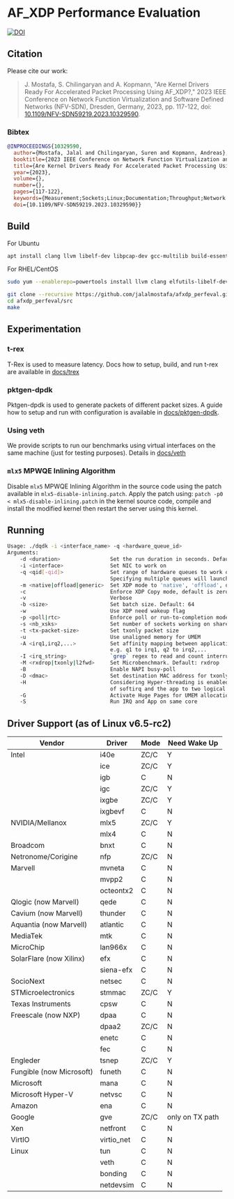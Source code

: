 # AF_XDP Performance Evaluation

[![DOI](https://zenodo.org/badge/448600339.svg)](https://zenodo.org/badge/latestdoi/448600339)

## Citation

Please cite our work:
> J. Mostafa, S. Chilingaryan and A. Kopmann, "Are Kernel Drivers Ready For Accelerated Packet Processing Using AF_XDP?," 2023 IEEE Conference on Network Function Virtualization and Software Defined Networks (NFV-SDN), Dresden, Germany, 2023, pp. 117-122, doi: [10.1109/NFV-SDN59219.2023.10329590](https://doi.org/10.1109/NFV-SDN59219.2023.10329590).

### Bibtex
```bibtex
@INPROCEEDINGS{10329590,
  author={Mostafa, Jalal and Chilingaryan, Suren and Kopmann, Andreas},
  booktitle={2023 IEEE Conference on Network Function Virtualization and Software Defined Networks (NFV-SDN)}, 
  title={Are Kernel Drivers Ready For Accelerated Packet Processing Using AF_XDP?}, 
  year={2023},
  volume={},
  number={},
  pages={117-122},
  keywords={Measurement;Sockets;Linux;Documentation;Throughput;Network function virtualization;Behavioral sciences;AF_XDP;zero-copy networking;software data planes;DPDK;kernel drivers;user-space drivers},
  doi={10.1109/NFV-SDN59219.2023.10329590}}
```

## Build

For Ubuntu
```bash
apt install clang llvm libelf-dev libpcap-dev gcc-multilib build-essential linux-tools-common linux-tools-generic linux-headers-$(uname -r) m4 libnuma-dev
```

For RHEL/CentOS
```bash
sudo yum --enablerepo=powertools install llvm clang elfutils-libelf-devel libpcap-devel m4 numactl-devel
```

```bash
git clone --recursive https://github.com/jalalmostafa/afxdp_perfeval.git
cd afxdp_perfeval/src
make
```

## Experimentation

### t-rex
T-Rex is used to measure latency. Docs how to setup, build, and run t-rex are available in [docs/trex](docs/trex.md)

### pktgen-dpdk
Pktgen-dpdk is used to generate packets of different packet sizes. A guide how to setup and run with configuration is available in [docs/pktgen-dpdk](docs/pktgen-dpdk.md).

### Using veth
We provide scripts to run our benchmarks using virtual interfaces on the same machine (just for testing purposes). Details in [docs/veth](docs/veth.md)

### `mlx5` MPWQE Inlining Algorithm
Disable `mlx5` MPWQE Inlining Algorithm in the source code using the patch available in `mlx5-disable-inlining.patch`.
Apply the patch using: `patch -p0 < mlx5-disable-inlining.patch` in the kernel source code, compile and install the modified kernel then restart the server using this kernel.

## Running

```bash
Usage: ./dqdk -i <interface_name> -q <hardware_queue_id>
Arguments:
    -d <duration>                Set the run duration in seconds. Default: 3 secs
    -i <interface>               Set NIC to work on
    -q <qid[-qid]>               Set range of hardware queues to work on e.g. -q 1 or -q 1-3.
                                 Specifying multiple queues will launch a thread for each queue except if -p poll
    -m <native|offload|generic>  Set XDP mode to 'native', 'offload', or 'generic'. Default: native
    -c                           Enforce XDP Copy mode, default is zero-copy mode
    -v                           Verbose
    -b <size>                    Set batch size. Default: 64
    -w                           Use XDP need wakeup flag
    -p <poll|rtc>                Enforce poll or run-to-completion mode. Default: rtc
    -s <nb_xsks>                 Set number of sockets working on shared umem
    -t <tx-packet-size>          Set txonly packet size
    -u                           Use unaligned memory for UMEM
    -A <irq1,irq2,...>           Set affinity mapping between application threads and drivers queues
                                 e.g. q1 to irq1, q2 to irq2,...
    -I <irq_string>              `grep` regex to read and count interrupts of interface from /proc/interrupts
    -M <rxdrop|txonly|l2fwd>     Set Microbenchmark. Default: rxdrop
    -B                           Enable NAPI busy-poll
    -D <dmac>                    Set destination MAC address for txonly
    -H                           Considering Hyper-threading is enabled, this flag will assign affinity
                                 of softirq and the app to two logical cores of the same physical core.
    -G                           Activate Huge Pages for UMEM allocation
    -S                           Run IRQ and App on same core
```

## Driver Support (as of Linux v6.5-rc2)

| Vendor                   | Driver           | Mode           | Need Wake Up      |
| ------------------------ | ---------------- | -------------- | ----------------- |
| Intel                    | i40e             | ZC/C           | Y                 |
|                          | ice              | ZC/C           | Y                 |
|                          | igb              | C              | N                 |
|                          | igc              | ZC/C           | Y                 |
|                          | ixgbe            | ZC/C           | Y                 |
|                          | ixgbevf          | C              | N                 |
| NVIDIA/Mellanox          | mlx5             | ZC/C           | Y                 |
|                          | mlx4             | C              | N                 |
| Broadcom                 | bnxt             | C              | N                 |
| Netronome/Corigine       | nfp              | ZC/C           | N                 |
| Marvell                  | mvneta           | C              | N                 |
|                          | mvpp2            | C              | N                 |
|                          | octeontx2        | C              | N                 |
| Qlogic (now Marvell)     | qede             | C              | N                 |
| Cavium (now Marvell)     | thunder          | C              | N                 |
| Aquantia (now Marvell)   | atlantic         | C              | N                 |
| MediaTek                 | mtk              | C              | N                 |
| MicroChip                | lan966x          | C              | N                 |
| SolarFlare (now Xilinx)  | efx              | C              | N                 |
|                          | siena-efx        | C              | N                 |
| SocioNext                | netsec           | C              | N                 |
| STMicroelectronics       | stmmac           | ZC/C           | Y                 |
| Texas Instruments        | cpsw             | C              | N                 |
| Freescale (now NXP)      | dpaa             | C              | N                 |
|                          | dpaa2            | ZC/C           | N                 |
|                          | enetc            | C              | N                 |
|                          | fec              | C              | N                 |
| Engleder                 | tsnep            | ZC/C           | Y                 |
| Fungible (now Microsoft) | funeth           | C              | N                 |
| Microsoft                | mana             | C              | N                 |
| Microsoft Hyper-V        | netvsc           | C              | N                 |
| Amazon                   | ena              | C              | N                 |
| Google                   | gve              | ZC/C           | only on TX path   |
| Xen                      | netfront         | C              | N                 |
| VirtIO                   | virtio\_net      | C              | N                 |
| Linux                    | tun              | C              | N                 |
|                          | veth             | C              | N                 |
|                          | bonding          | C              | N                 |
|                          | netdevsim        | C              | N                 |
